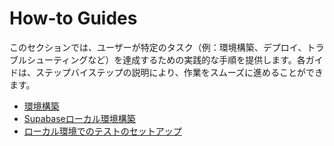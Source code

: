 # How-to Guides

このセクションでは、ユーザーが特定のタスク（例：環境構築、デプロイ、トラブルシューティングなど）を達成するための実践的な手順を提供します。各ガイドは、ステップバイステップの説明により、作業をスムーズに進めることができます。

- [環境構築](system_setup.md)
- [Supabaseローカル環境構築](supabase_local_setup.md)
- [ローカル環境でのテストのセットアップ](local_test_setup.md)
